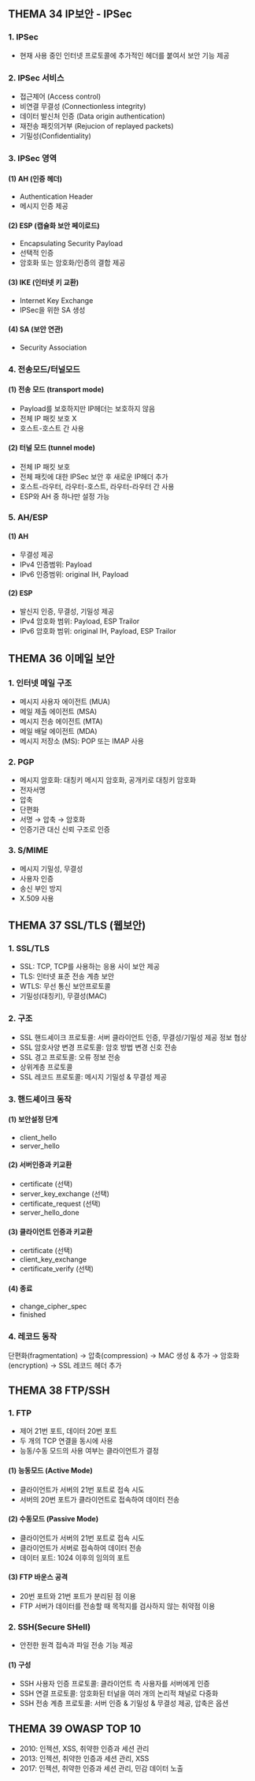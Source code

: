 ## **THEMA 34 IP보안 - IPSec**

### 1. IPSec
- 현재 사용 중인 인터넷 프로토콜에 추가적인 헤더를 붙여서 보안 기능 제공

### 2. IPSec 서비스
- 접근제어 (Access control)
- 비연결 무결성 (Connectionless integrity)
- 데이터 발신처 인증 (Data origin authentication)
- 재전송 패킷의거부 (Rejucion of replayed packets)
- 기밀성(Confidentiality)

### 3. IPSec 영역
#### (1) AH (인증 헤더)
- Authentication Header
- 메시지 인증 제공

#### (2) ESP (캡슐화 보안 페이로드)
- Encapsulating Security Payload
- 선택적 인증
- 암호화 또는 암호화/인증의 결합 제공

#### (3) IKE (인터넷 키 교환)
- Internet Key Exchange
- IPSec을 위한 SA 생성

#### (4) SA (보안 연관)
- Security Association

### 4. 전송모드/터널모드
#### (1) 전송 모드 (transport mode)
- Payload를 보호하지만 IP헤더는 보호하지 않음
- 전체 IP 패킷 보호 X
- 호스트-호스트 간 사용

#### (2) 터널 모드 (tunnel mode)
- 전체 IP 패킷 보호
- 전체 패킷에 대한 IPSec 보안 후 새로운 IP헤더 추가
- 호스트-라우터, 라우터-호스트, 라우터-라우터 간 사용
- ESP와 AH 중 하나만 설정 가능

### 5. AH/ESP
#### (1) AH
- 무결성 제공
- IPv4 인증범위: Payload
- IPv6 인증범위: original IH, Payload

#### (2) ESP
- 발신지 인증, 무결성, 기밀성 제공
- IPv4 암호화 범위: Payload, ESP Trailor
- IPv6 암호화 범위: original IH, Payload, ESP Trailor



## **THEMA 36 이메일 보안**
### 1. 인터넷 메일 구조
- 메시지 사용자 에이전트 (MUA)
- 메일 제출 에이전트 (MSA)
- 메시지 전송 에이전트 (MTA)
- 메일 배달 에이전트 (MDA)
- 메시지 저장소 (MS): POP 또는 IMAP 사용

### 2. PGP
- 메시지 암호화: 대칭키 메시지 암호화, 공개키로 대칭키 암호화
- 전자서명
- 압축
- 단편화
- 서명 → 압축 → 암호화
- 인증기관 대신 신뢰 구조로 인증

### 3. S/MIME
- 메시지 기밀성, 무결성
- 사용자 인증
- 송신 부인 방지
- X.509 사용



## **THEMA 37 SSL/TLS (웹보안)**

### 1. SSL/TLS
- SSL: TCP, TCP를 사용하는 응용 사이 보안 제공
- TLS: 인터넷 표준 전송 계층 보안
- WTLS: 무선 통신 보안프로토콜
- 기밀성(대칭키), 무결성(MAC)

### 2. 구조
- SSL 핸드셰이크 프로토콜: 서버 클라이언트 인증, 무결성/기밀성 제공 정보 협상
- SSL 암호사양 변경 프로토콜: 암호 방법 변경 신호 전송
- SSL 경고 프로토콜: 오류 정보 전송
- 상위계층 프로토콜
- SSL 레코드 프로토콜: 메시지 기밀성 & 무결성 제공

### 3. 핸드셰이크 동작
#### (1) 보안설정 단계
- client_hello
- server_hello

#### (2) 서버인증과 키교환
- certificate (선택)
- server_key_exchange (선택)
- certificate_request (선택)
- server_hello_done

#### (3) 클라이언트 인증과 키교환
- certificate (선택)
- client_key_exchange
- certificate_verify (선택)

#### (4) 종료
- change_cipher_spec
- finished

### 4. 레코드 동작
단편화(fragmentation) → 압축(compression) → MAC 생성 & 추가 → 암호화(encryption) → SSL 레코드 헤더 추가



## **THEMA 38 FTP/SSH**

### 1. FTP
- 제어 21번 포트, 데이터 20번 포트
- 두 개의 TCP 연결을 동시에 사용
- 능동/수동 모드의 사용 여부는 클라이언트가 결정

#### (1) 능동모드 (Active Mode)
- 클라이언트가 서버의 21번 포트로 접속 시도
- 서버의 20번 포트가 클라이언트로 접속하여 데이터 전송

#### (2) 수동모드 (Passive Mode)
- 클라이언트가 서버의 21번 포트로 접속 시도
- 클라이언트가 서버로 접속하여 데이터 전송
- 데이터 포트: 1024 이후의 임의의 포트

#### (3) FTP 바운스 공격
- 20번 포트와 21번 포트가 분리된 점 이용
- FTP 서버가 데이터를 전송할 때 목적지를 검사하지 않는 취약점 이용

### 2. SSH(Secure SHell)
- 안전한 원격 접속과 파일 전송 기능 제공

#### (1) 구성
- SSH 사용자 인증 프로토콜: 클라이언트 측 사용자를 서버에게 인증
- SSH 연결 프로토콜: 암호화된 터널을 여러 개의 논리적 채널로 다중화
- SSH 전송 계층 프로토콜: 서버 인증 & 기밀성 & 무결성 제공, 압축은 옵션



## **THEMA 39 OWASP TOP 10**
- 2010: 인젝션, XSS, 취약한 인증과 세션 관리
- 2013: 인젝션, 취약한 인증과 세션 관리, XSS
- 2017: 인젝션, 취약한 인증과 세션 관리, 민감 데이터 노출